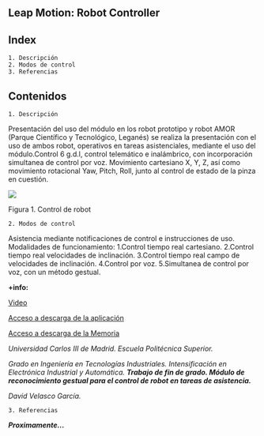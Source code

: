 ## Leap Motion: Robot Controller

## Index
	1. Descripción
	2. Modos de control
	3. Referencias

## Contenidos

	1. Descripción

Presentación del uso del módulo en los robot prototipo y robot AMOR (Parque Científico y Tecnológico, Leganés) se realiza la presentación con el uso de ambos robot, operativos en tareas asistenciales, mediante el uso del módulo.Control 6 g.d.l, control telemático e inalámbrico, con incorporación simultanea de control por voz.
Movimiento cartesiano X, Y, Z, así como movimiento rotacional Yaw, Pitch, Roll, junto al control de estado de la pinza en cuestión.

![](https://lh3.googleusercontent.com/dtyw1scpNiuBd87cPYhppHJS0Zyc6I07M88B2-K7aGxYgpquwL9oOyliU_XxuRS0PzHtvo88_Q=w640-h360-p)

Figura 1. Control de robot


	2. Modos de control

Asistencia mediante notificaciones de control e instrucciones de uso.
Modalidades de funcionamiento:
1.Control tiempo real cartesiano.
2.Control tiempo real velocidades de inclinación.
3.Control tiempo real campo de velocidades de inclinación.
4.Control por voz.
5.Simultanea de control por voz, con un método gestual.

**+info:**

[Video](https://www.youtube.com/watch?time_continue=2&v=DU1mztLFsmE)


[Acceso a descarga de la aplicación](https://github.com/davidvelascogarcia)

[Acceso a descarga de la Memoria](https://www.researchgate.net/publication/319902393_Modulo_de_reconocimiento_gestual_para_control_de_robot_en_tareas_de_asistencia)

*Universidad Carlos III de Madrid.
Escuela Politécnica Superior.*

*Grado en Ingeniería en Tecnologías Industriales.
Intensificación en Electrónica Industrial y Automática.*
***Trabajo de fin de grado.
Módulo de reconocimiento gestual para el control de robot en tareas de asistencia.***

*David Velasco García.*

	3. Referencias

***Proximamente...***